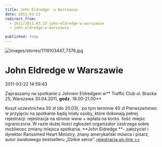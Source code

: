 ```yaml
---
title: John Eldredge  w Warszawie
date: 2011-03-22
redirect_from: 
  - 2011/2011.03.22-john-eldredge-w-warszawie
  - john-eldredge-w-warszawie

published: true
---
```



![images/stories/1119103447_7376.jpg](images/stories/1119103447_7376.jpg)

# John Eldredge  w Warszawie

<time>2011-03-22 14:59:43</time>



Zapraszamy na spotkanie z Johnem Eldredgem w** Traffic Club ul. Bracka 25, Warszawa 30.04.2011, **godz.** 18.00-21.00**
 
 Koszt uczestnictwa 30 zł (do 20.03),  po tym terminie 40 zł
Pierwszeństwo w przyjęciu na spotkanie będą miały osoby, które  dokonają pełnej rejestracji: rejestracja na stronie www + wpłata na  konto. Ilość miejsc ograniczona. W razie dużej ilości zgłoszeń organizator zastrzega sobie możliwosc zmiany miejsca spotkania.
**John Eldredge **- założyciel i dyrektor Ransomed Heart Ministry, znany amerykański mówca i pisarz, autor światowego bestselleru „Dzikie serce”.
[ rejestracja on-line >>](http://www.proem.pl/proem.php?id=rejestracja&g=28&lang=pl)
 


<!--CONTENT FROM OLD SERVER (jos before 2013): 

Zapraszamy na spotkanie z Johnem Eldredgem w** Traffic Club ul. Bracka 25, Warszawa 30.04.2011, **godz.** 18.00-21.00**
 
 Koszt uczestnictwa 30 zł (do 20.03),  po tym terminie 40 zł


Pierwszeństwo w przyjęciu na spotkanie będą miały osoby, które  dokonają pełnej rejestracji: rejestracja na stronie www + wpłata na  konto. Ilość miejsc ograniczona. W razie dużej ilości zgłoszeń organizator zastrzega sobie możliwosc zmiany miejsca spotkania.


**John Eldredge **- założyciel i dyrektor Ransomed Heart Ministry, znany amerykański mówca i pisarz, autor światowego bestselleru „Dzikie serce”.


[ rejestracja on-line >>](http://www.proem.pl/proem.php?id=rejestracja&g=28&lang=pl)


 

-->

<!--{{json:{"created_date":"2011-03-22 14:59:43","publish_down":"0000-00-00 00:00:00","id":"108"}}}-->